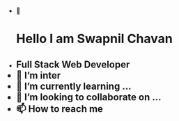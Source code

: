 - 👋<h1>Hello I am Swapnil Chavan</h1>
- <h2>Full Stack Web Developer</h2![alt text](https://media4.giphy.com/media/qgQUggAC3Pfv687qPC/giphy.gif?cid=ecf05e4726hzq9hqjercu9irkgr9nsqhazw34ewwhvcxk37a&rid=giphy.gif&ct=g)
- 👀 I’m inter
- 🌱 I’m currently learning ...
- 💞️ I’m looking to collaborate on ...
- 📫 How to reach me 
<!---
Swapnilchavan13/Swapnilchavan13 is a ✨ special ✨ repository because its `README.md` (this file) appears on your GitHub profile.
You can click the Preview link to take a look at your changes.
--->
